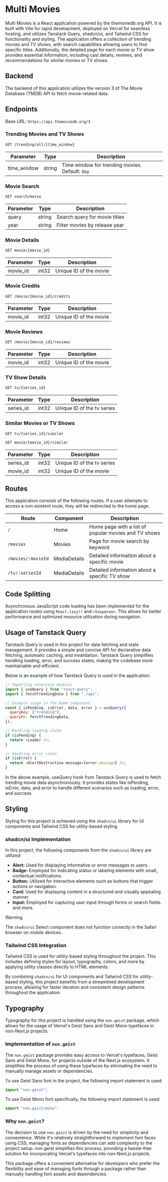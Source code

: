 # Multi Movies

Multi Movies is a React application powered by the themoviedb.org API. It is built with Vite for rapid development, deployed on Vercel for seamless hosting, and utilizes Tanstack Query, shadcn/ui, and Tailwind CSS for functionality and styling. The application offers a collection of trending movies and TV shows, with search capabilities allowing users to find specific titles. Additionally, the detailed page for each movie or TV show provides essential information, including cast details, reviews, and recommendations for similar movies or TV shows.

## Backend

The backend of this application utilizes the version 3 of The Movie Database (TMDB) API to fetch movie-related data.

## Endpoints

Base URL: `https://api.themoviedb.org/3`

### Trending Movies and TV Shows

```
GET /trending/all/{time_window}
```

| Parameter   | Type   | Description                                     |
| ----------- | ------ | ----------------------------------------------- |
| time_window | string | Time window for trending movies. Default: `day` |

### Movie Search

```
GET search/movie
```

| Parameter | Type   | Description                   |
| --------- | ------ | ----------------------------- |
| query     | string | Search query for movie titles |
| year      | string | Filter movies by release year |

### Movie Details

```
GET movie/{movie_id}
```

| Parameter | Type  | Description            |
| --------- | ----- | ---------------------- |
| movie_id  | int32 | Unique ID of the movie |

### Movie Credits

```
GET /movie/{movie_id}/credits
```

| Parameter | Type  | Description            |
| --------- | ----- | ---------------------- |
| movie_id  | int32 | Unique ID of the movie |

### Movie Reviews

```
GET /movie/{movie_id}/reviews
```

| Parameter | Type  | Description            |
| --------- | ----- | ---------------------- |
| movie_id  | int32 | Unique ID of the movie |

### TV Show Details

```
GET tv/{series_id}
```

| Parameter | Type  | Description                 |
| --------- | ----- | --------------------------- |
| series_id | int32 | Unique ID of the tv series  |

### Similar Movies or TV Shows

```
GET tv/{series_id}/similar
```
```
GET movie/{movie_id}/similar
```

| Parameter | Type  | Description                 |
| --------- | ----- | --------------------------- |
| series_id | int32 | Unique ID of the tv series  |
| movie_id  | int32 | Unique ID of the movie      |

## Routes

This application consists of the following routes. If a user attempts to access a non-existent route, they will be redirected to the home page.

| Route                      | Component    | Description                                          |
| -------------------------- | ------------ | ---------------------------------------------------- |
| `/`                        | Home         | Home page with a list of popular movies and TV shows |
| `/movies`                  | Movies       | Page for movie search by keyword                     |
| `/movies/:movieId`         | MediaDetails | Detailed information about a specific movie          |
| `/tv/:seriesId`            | MediaDetails | Detailed information about a specific TV show        |

## Code Splitting

Asynchronous JavaScript code loading has been implemented for the application routes using `React.lazy()` and `<Suspense>`. This allows for better performance and optimized resource utilization during navigation.

## Usage of Tanstack Query

Tanstack Query is used in this project for data fetching and state management. It provides a simple and concise API for declarative data fetching, automatic caching, and invalidation. Tanstack Query simplifies handling loading, error, and success states, making the codebase more maintainable and efficient.

Below is an example of how Tanstack Query is used in the application:

```javascript
// Importing necessary modules
import { useQuery } from "react-query";
import { fetchTrendingData } from "./api";

// Example usage in the Home component
const { isPending, isError, data, error } = useQuery({
  queryKey: ["trending"],
  queryFn: fetchTrendingData,
});

// Handling loading state
if (isPending) {
  return <Loader />;
}

// Handling error state
if (isError) {
  return <AlertDestructive message={error.message} />;
}
```

In the above example, useQuery hook from Tanstack Query is used to fetch trending movie data asynchronously. It provides states like isPending, isError, data, and error to handle different scenarios such as loading, error, and success.

## Styling

Styling for this project is achieved using the `shadcn/ui` library for UI components and Tailwind CSS for utility-based styling.

### shadcn/ui Implementation

In this project, the following components from the `shadcn/ui` library are utilized:

- **Alert:** Used for displaying informative or error messages to users.
- **Badge:** Employed for indicating status or labeling elements with small, contextual notifications.
- **Button:** Utilized for interactive elements such as buttons that trigger actions or navigation.
- **Card:** Used for displaying content in a structured and visually appealing manner.
- **Input:** Employed for capturing user input through forms or search fields.
and more.

> [!WARNING]
> The `shadcn/ui` Select component does not function correctly in the Safari browser on mobile devices.

### Tailwind CSS Integration

Tailwind CSS is used for utility-based styling throughout the project. This includes defining styles for layout, typography, colors, and more by applying utility classes directly to HTML elements.

By combining `shadcn/ui` for UI components and Tailwind CSS for utility-based styling, this project benefits from a streamlined development process, allowing for faster iteration and consistent design patterns throughout the application.

## Typography

Typography for this project is handled using the `non.geist` package, which allows for the usage of Vercel's Geist Sans and Geist Mono typefaces in non-Next.js projects.

### Implementation of `non.geist`

The `non.geist` package provides easy access to Vercel's typefaces, Geist Sans and Geist Mono, for projects outside of the Next.js ecosystem. It simplifies the process of using these typefaces by eliminating the need to manually manage assets or dependencies.

To use Geist Sans font in the project, the following import statement is used:

```javascript
import "non.geist";
```

To use Geist Mono font specifically, the following import statement is used:

```javascript
import "non.geist/mono";
```

### Why `non.geist`?

The decision to use `non.geist` is driven by the need for simplicity and convenience. While it's relatively straightforward to implement font faces using CSS, managing fonts as dependencies can add complexity to the project setup. non.geist simplifies this process, providing a hassle-free solution for incorporating Vercel's typefaces into non-Next.js projects.

This package offers a convenient alternative for developers who prefer the flexibility and ease of managing fonts through a package rather than manually handling font assets and dependencies.
